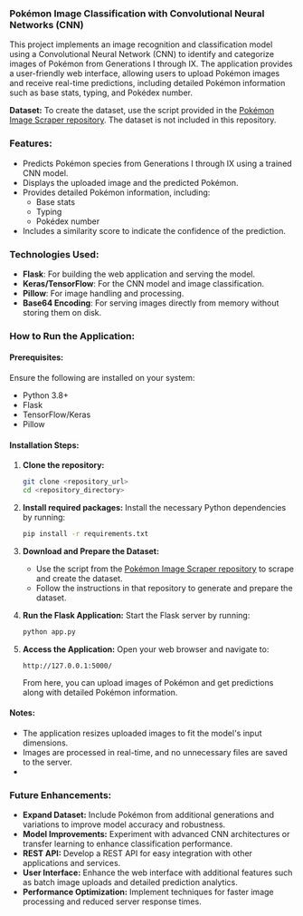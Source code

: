 ### Pokémon Image Classification with Convolutional Neural Networks (CNN)

This project implements an image recognition and classification model using a Convolutional Neural Network (CNN) to identify and categorize images of Pokémon from Generations I through IX. The application provides a user-friendly web interface, allowing users to upload Pokémon images and receive real-time predictions, including detailed Pokémon information such as base stats, typing, and Pokédex number.

**Dataset:** To create the dataset, use the script provided in the [Pokémon Image Scraper repository]([https://github.com/<your-username>/<your-repo-name>](https://github.com/nyain/Pokemon-Image-Scraper)). The dataset is not included in this repository.

### Features:
- Predicts Pokémon species from Generations I through IX using a trained CNN model.
- Displays the uploaded image and the predicted Pokémon.
- Provides detailed Pokémon information, including:
  - Base stats
  - Typing
  - Pokédex number
- Includes a similarity score to indicate the confidence of the prediction.

### Technologies Used:
- **Flask**: For building the web application and serving the model.
- **Keras/TensorFlow**: For the CNN model and image classification.
- **Pillow**: For image handling and processing.
- **Base64 Encoding**: For serving images directly from memory without storing them on disk.

### How to Run the Application:

#### Prerequisites:
Ensure the following are installed on your system:
- Python 3.8+
- Flask
- TensorFlow/Keras
- Pillow

#### Installation Steps:
1. **Clone the repository:**
   ```bash
   git clone <repository_url>
   cd <repository_directory>
   ```

2. **Install required packages:**
   Install the necessary Python dependencies by running:
   ```bash
   pip install -r requirements.txt
   ```

3. **Download and Prepare the Dataset:**
   - Use the script from the [Pokémon Image Scraper repository]([https://github.com/<your-username>/<your-repo-name>](https://github.com/nyain/Pokemon-Image-Scraper)) to scrape and create the dataset.
   - Follow the instructions in that repository to generate and prepare the dataset.

4. **Run the Flask Application:**
   Start the Flask server by running:
   ```bash
   python app.py
   ```

5. **Access the Application:**
   Open your web browser and navigate to:
   ```
   http://127.0.0.1:5000/
   ```
   From here, you can upload images of Pokémon and get predictions along with detailed Pokémon information.

#### Notes:
- The application resizes uploaded images to fit the model's input dimensions.
- Images are processed in real-time, and no unnecessary files are saved to the server.
- 
### Future Enhancements:
- **Expand Dataset:** Include Pokémon from additional generations and variations to improve model accuracy and robustness.
- **Model Improvements:** Experiment with advanced CNN architectures or transfer learning to enhance classification performance.
- **REST API:** Develop a REST API for easy integration with other applications and services.
- **User Interface:** Enhance the web interface with additional features such as batch image uploads and detailed prediction analytics.
- **Performance Optimization:** Implement techniques for faster image processing and reduced server response times.
